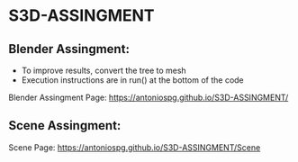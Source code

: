 # S3D-ASSINGMENT

## Blender Assingment:

* To improve results, convert the tree to mesh
* Execution instructions are in run() at the bottom of the code

Blender Assingment Page: https://antoniospg.github.io/S3D-ASSINGMENT/

## Scene Assingment:

Scene Page: https://antoniospg.github.io/S3D-ASSINGMENT/Scene
